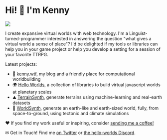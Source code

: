 # Hi! 👋 I'm Kenny

<image src="worldscape.jpg" />

I create expansive virtual worlds with web technology. I'm a Linguist-turned-programmer interested in answering the question "what gives a virtual world a sense of place"?
I'd be delighted if my tools or libraries can help you in your game project or help you develop a setting for a session of your favorite TTRPG.

Latest projects:
- 💾 [kenny.wtf](https://kenny.wtf/), my blog and a friendly place for computational worldbuilding
- 🌍 [Hello Worlds](https://worlds.kenny.wtf/), a collection of libraries to build virtual javascript worlds at planetary scales
- ⛰️ [TerrainSynth](https://terrain-synth.kenny.wtf/), generate terrains using machine-learning and real-earth datasets
- 🌋 [WorldSynth](https://world-synth.kenny.wtf/), generate an earth-like and earth-sized world, fully, from space-to-ground, using tectonic and climate simulations

♥ If you find my work useful or inspiring, consider [sending me a coffee!](https://ko-fi.com/kennywtf)
<br/>

✉ Get in Touch! Find me [on Twitter](https://twitter.com/KennyPirman) or [the hello-worlds Discord](https://discord.gg/7VqE93h58B).
